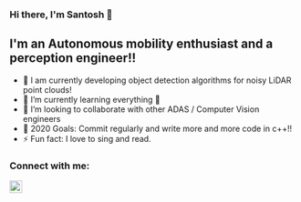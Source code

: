 ### Hi there, I'm Santosh 👋 

## I'm an Autonomous mobility enthusiast and a perception engineer!!

- 🔭 I am currently developing object detection algorithms for noisy LiDAR point clouds!
- 🌱 I’m currently learning everything 🤣
- 👯 I’m looking to collaborate with other ADAS / Computer Vision engineers
- 🥅 2020 Goals: Commit regularly and write more and more code in c++!!
- ⚡ Fun fact: I love to sing and read.

### Connect with me:

[<img align="left" alt="Santosh | LinkedIn" width="22px" src="https://cdn.jsdelivr.net/npm/simple-icons@v3/icons/linkedin.svg" />][linkedin]

<br />
</details>

[linkedin]: https://www.linkedin.com/in/santoshkasam/

<!---
Santoshkasam/Santoshkasam is a ✨ special ✨ repository because its `README.md` (this file) appears on your GitHub profile.
You can click the Preview link to take a look at your changes.
--->
